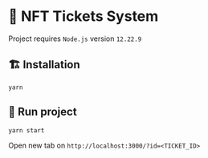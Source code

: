 # 🎫 NFT Tickets System

Project requires `Node.js` version `12.22.9`

## 🏗 Installation

```
yarn
```

## 🚀 Run project

```
yarn start
```

Open new tab on `http://localhost:3000/?id=<TICKET_ID>`
